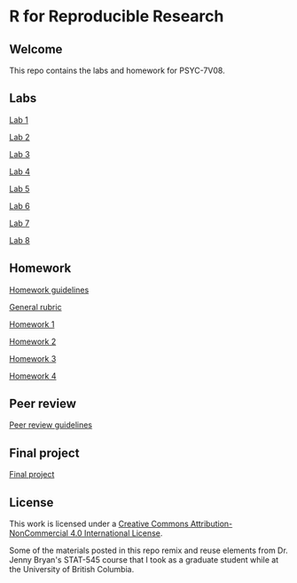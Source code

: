 # R for Reproducible Research

## Welcome

This repo contains the labs and homework for PSYC-7V08. 

## Labs

[Lab 1](posted/labs/lab-01/lab-01-getting-started.md)

[Lab 2](lab-02.md)

[Lab 3](lab-03.md)

[Lab 4](lab-04.md)

[Lab 5](lab-05.md)

[Lab 6](lab-06.md)

[Lab 7](lab-07.md)

[Lab 8](lab-08.md)

## Homework

[Homework guidelines](hw00_homework-guidelines.md)

[General rubric](general-rubric.md)

[Homework 1](hw01.md)

[Homework 2](hw02.md)

[Homework 3](hw03.md)

[Homework 4](hw04.md)

## Peer review

[Peer review guidelines](peer-evaluation-guidelines.md)

## Final project

[Final project](final-project.md)

## License

This work is licensed under a [Creative Commons Attribution-NonCommercial 4.0 International License](http://creativecommons.org/licenses/by-nc/4.0/).

Some of the materials posted in this repo remix and reuse elements from Dr. Jenny Bryan's STAT-545 course that I took as a graduate student while at the University of British Columbia. 
